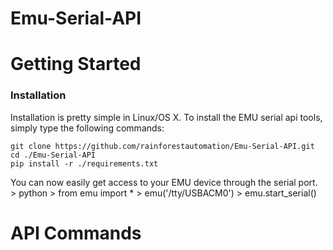 # Emu-Serial-API


# Getting Started
### Installation

Installation is pretty simple in Linux/OS X.  To install the EMU serial api tools, simply type the following commands:

    git clone https://github.com/rainforestautomation/Emu-Serial-API.git
    cd ./Emu-Serial-API
    pip install -r ./requirements.txt

You can now easily get access to your EMU device through the serial port.
    > python
    > from emu import *
    > emu('/tty/USBACM0')
    > emu.start_serial()

# API Commands
